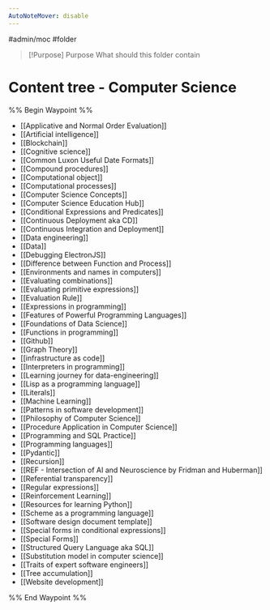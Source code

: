 ```yaml
---
AutoNoteMover: disable
---
```

#admin/moc #folder

> [!Purpose] Purpose
> What should this folder contain

# Content tree - Computer Science 

%% Begin Waypoint %%
- [[Applicative and Normal Order Evaluation]]
- [[Artificial intelligence]]
- [[Blockchain]]
- [[Cognitive science]]
- [[Common Luxon Useful Date Formats]]
- [[Compound procedures]]
- [[Computational object]]
- [[Computational processes]]
- [[Computer Science Concepts]]
- [[Computer Science Education Hub]]
- [[Conditional Expressions and Predicates]]
- [[Continuous Deployment aka CD]]
- [[Continuous Integration and Deployment]]
- [[Data engineering]]
- [[Data]]
- [[Debugging ElectronJS]]
- [[Difference between Function and Process]]
- [[Environments and names in computers]]
- [[Evaluating combinations]]
- [[Evaluating primitive expressions]]
- [[Evaluation Rule]]
- [[Expressions in programming]]
- [[Features of Powerful Programming Languages]]
- [[Foundations of Data Science]]
- [[Functions in programming]]
- [[Github]]
- [[Graph Theory]]
- [[infrastructure as code]]
- [[Interpreters in programming]]
- [[Learning journey for data-engineering]]
- [[Lisp as a programming language]]
- [[Literals]]
- [[Machine Learning]]
- [[Patterns in software development]]
- [[Philosophy of Computer Science]]
- [[Procedure Application in Computer Science]]
- [[Programming and SQL Practice]]
- [[Programming languages]]
- [[Pydantic]]
- [[Recursion]]
- [[REF - Intersection of AI and Neuroscience by Fridman and Huberman]]
- [[Referential transparency]]
- [[Regular expressions]]
- [[Reinforcement Learning]]
- [[Resources for learning Python]]
- [[Scheme as a programming language]]
- [[Software design document template]]
- [[Special forms  in conditional expressions]]
- [[Special Forms]]
- [[Structured Query Language aka SQL]]
- [[Substitution model in computer science]]
- [[Traits of expert software engineers]]
- [[Tree accumulation]]
- [[Website development]]

%% End Waypoint %%
